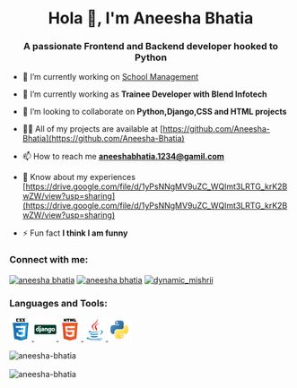 <h1 align="center">Hola 👋, I'm Aneesha Bhatia</h1>
<h3 align="center">A passionate Frontend and Backend developer hooked to Python</h3>

- 🔭 I’m currently working on [School Management](https://github.com/Aneesha-Bhatia/School_Management.git)

- 🌱 I’m currently working as **Trainee Developer with Blend Infotech**

- 👯 I’m looking to collaborate on **Python,Django,CSS and HTML projects**

- 👨‍💻 All of my projects are available at [https://github.com/Aneesha-Bhatia](https://github.com/Aneesha-Bhatia)

- 📫 How to reach me **aneeshabhatia.1234@gamil.com**

- 📄 Know about my experiences [https://drive.google.com/file/d/1yPsNNgMV9uZC_WQlmt3LRTG_krK2BwZW/view?usp=sharing](https://drive.google.com/file/d/1yPsNNgMV9uZC_WQlmt3LRTG_krK2BwZW/view?usp=sharing)

- ⚡ Fun fact **I think I am funny**

<h3 align="left">Connect with me:</h3>
<p align="left">
<a href="https://linkedin.com/in/aneesha bhatia" target="blank"><img align="center" src="https://raw.githubusercontent.com/rahuldkjain/github-profile-readme-generator/master/src/images/icons/Social/linked-in-alt.svg" alt="aneesha bhatia" height="30" width="40" /></a>
<a href="https://fb.com/aneesha bhatia" target="blank"><img align="center" src="https://raw.githubusercontent.com/rahuldkjain/github-profile-readme-generator/master/src/images/icons/Social/facebook.svg" alt="aneesha bhatia" height="30" width="40" /></a>
<a href="https://instagram.com/dynamic_mishrii" target="blank"><img align="center" src="https://raw.githubusercontent.com/rahuldkjain/github-profile-readme-generator/master/src/images/icons/Social/instagram.svg" alt="dynamic_mishrii" height="30" width="40" /></a>
</p>

<h3 align="left">Languages and Tools:</h3>
<p align="left"> <a href="https://www.w3schools.com/css/" target="_blank"> <img src="https://raw.githubusercontent.com/devicons/devicon/master/icons/css3/css3-original-wordmark.svg" alt="css3" width="40" height="40"/> </a> <a href="https://www.djangoproject.com/" target="_blank"> <img src="https://raw.githubusercontent.com/devicons/devicon/master/icons/django/django-original.svg" alt="django" width="40" height="40"/> </a> <a href="https://www.w3.org/html/" target="_blank"> <img src="https://raw.githubusercontent.com/devicons/devicon/master/icons/html5/html5-original-wordmark.svg" alt="html5" width="40" height="40"/> </a> <a href="https://www.java.com" target="_blank"> <img src="https://raw.githubusercontent.com/devicons/devicon/master/icons/java/java-original.svg" alt="java" width="40" height="40"/> </a> <a href="https://www.python.org" target="_blank"> <img src="https://raw.githubusercontent.com/devicons/devicon/master/icons/python/python-original.svg" alt="python" width="40" height="40"/> </a> </p>

<p><img align="center" src="https://github-readme-stats.vercel.app/api/top-langs?username=aneesha-bhatia&show_icons=true&locale=en&layout=compact" alt="aneesha-bhatia" /></p>

<p><img align="center" src="https://github-readme-streak-stats.herokuapp.com/?user=aneesha-bhatia&" alt="aneesha-bhatia" /></p>




